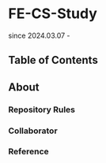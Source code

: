# FE-CS-Study
since 2024.03.07 - 

## Table of Contents

## About

### Repository Rules

### Collaborator

### Reference


